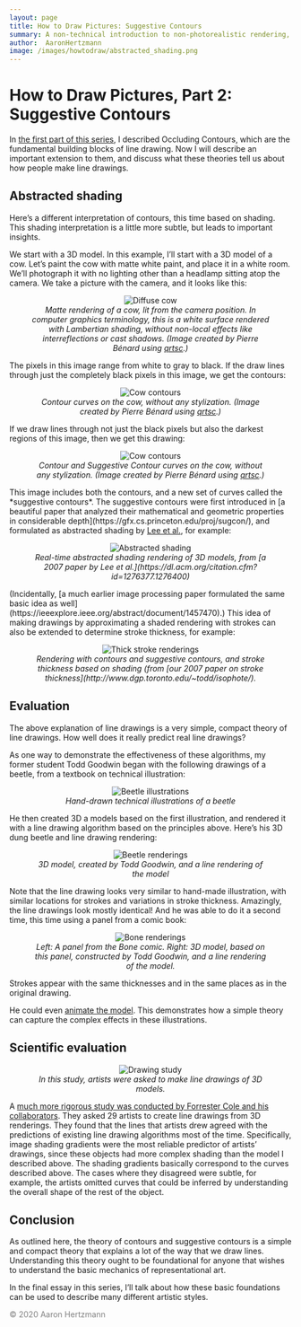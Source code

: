 ```yaml
---
layout: page
title: How to Draw Pictures: Suggestive Contours
summary: A non-technical introduction to non-photorealistic rendering, part 2
author:  AaronHertzmann
image: /images/howtodraw/abstracted_shading.png
---
```



# How to Draw Pictures, Part 2: Suggestive Contours


In [the first part of this series](https://aaronhertzmann.com/2020/09/13/2020-09-12-how-to-draw-pictures-contours.html), I described Occluding Contours, which are the fundamental building blocks of line drawing. Now I will describe an important extension to them, and discuss what these theories tell us about how people make line drawings.

Abstracted shading
----------------
Here’s a different interpretation of contours, this time based on shading. This shading interpretation is a little more subtle, but leads to important insights.

We start with a 3D model. In this example, I’ll start with a 3D model of a cow. Let’s paint the cow with matte white paint, and place it in a white room. We’ll photograph it with no lighting other than a headlamp sitting atop the camera. We take a picture with the camera, and it looks like this:
<center>
<figure>
  <img src="../../../images/howtodraw/cow_diffuse.png" alt="Diffuse cow"/>
  <figcaption align="center"><i>Matte rendering of a cow, lit from the camera position. In computer graphics terminology, this is a white surface rendered with Lambertian shading, without non-local effects like interreflections or cast shadows. (Image created by Pierre Bénard using <a href="https://github.com/fcole/qrtsc">qrtsc</a>.)
</i></figcaption>
</figure>
</center>


The pixels in this image range from white to gray to black. If the draw lines through just the completely black pixels in this image, we get the contours:
<center>
<figure>
  <img src="../../../images/howtodraw/cow_contours.png" alt="Cow contours"/>
  <figcaption align="center"><i>Contour curves on the cow, without any stylization. (Image created by Pierre Bénard using <a href="https://github.com/fcole/qrtsc">qrtsc</a>.)
</i></figcaption>
</figure>
</center> 
If we draw lines through not just the black pixels but also the darkest regions of this image, then we get this drawing:
<center>
<figure>
  <img src="../../../images/howtodraw/cow_sc.png" alt="Cow contours"/>
  <figcaption align="center"><i> Contour and Suggestive Contour curves on the cow, without any stylization. (Image created by Pierre Bénard using <a href="https://github.com/fcole/qrtsc">qrtsc</a>.)
</i></figcaption>
</figure>
</center> 
This image includes both the contours, and a new set of curves called the *suggestive contours*. The suggestive contours were first introduced in [a beautiful paper that analyzed their mathematical and geometric properties in considerable depth](https://gfx.cs.princeton.edu/proj/sugcon/), 
and formulated as abstracted shading by <a href="https://dl.acm.org/citation.cfm?id=1276377.1276400">Lee et al.</a>, for example:
<center>
<figure>
  <img src="../../../images/howtodraw/abstracted_shading.png" alt="Abstracted shading"/>
  <figcaption align="center"><i> Real-time abstracted shading rendering of 3D models, from [a 2007 paper by Lee et al.](https://dl.acm.org/citation.cfm?id=1276377.1276400)
</i></figcaption>
</figure>
</center> 
(Incidentally, [a much earlier image processing paper formulated the same basic idea as well](https://ieeexplore.ieee.org/abstract/document/1457470).)
This idea of making drawings by approximating a shaded rendering with strokes can also be extended to determine stroke thickness, for example:
<center>
<figure>
  <img src="../../../images/howtodraw/thick_strokes.png" alt="Thick stroke renderings"/>
  <figcaption align="center"><i>Rendering with contours and suggestive contours, and stroke thickness based on shading (from [our 2007 paper on stroke thickness](http://www.dgp.toronto.edu/~todd/isophote/).
</i></figcaption>
</figure>
</center> 

Evaluation
-------
The above explanation of line drawings is a very simple, compact theory of line drawings. How well does it really predict real line drawings?

As one way to demonstrate the effectiveness of these algorithms, my former student Todd Goodwin began with the following drawings of a beetle, from a textbook on technical illustration:
<center>
<figure>
  <img src="../../../images/howtodraw/beetle.png" alt="Beetle illustrations"/>
  <figcaption align="center"><i>Hand-drawn technical illustrations of a beetle
</i></figcaption>
</figure>
</center> 
He then created 3D a models based on the first illustration, and rendered it with a line drawing algorithm based on the principles above. Here’s his 3D dung beetle and line drawing rendering:
<center>
<figure>
  <img src="../../../images/howtodraw/beetle_render.png" alt="Beetle renderings"/>
  <figcaption align="center"><i>3D model, created by Todd Goodwin, and a line rendering of the model
</i></figcaption>
</figure>
</center> 
Note that the line drawing looks very similar to hand-made illustration, with similar locations for strokes and variations in stroke thickness.
Amazingly, the line drawings look mostly identical! And he was able to do it a second time, this time using a panel from a comic book:
<center>
<figure>
  <img src="../../../images/howtodraw/bone_render.png" alt="Bone renderings"/>
  <figcaption align="center"><i>Left: A panel from the Bone comic. Right: 3D model, based on this panel, constructed by Todd Goodwin, and a line rendering of the model.
</i></figcaption>
</figure>
</center> 
Strokes appear with the same thicknesses and in the same places as in the original drawing.

He could even [animate the model](http://www.dgp.toronto.edu/~todd/isophote/videos/bone.ink.gif). This demonstrates how a simple theory can capture the complex effects in these illustrations.

Scientific evaluation
--------------

<center>
<figure>
  <img src="../../../images/howtodraw/cole_study.png" alt="Drawing study"/>
  <figcaption align="center"><i>In this study, artists were asked to make line drawings of 3D models.
</i></figcaption>
</figure>
</center> 


A [much more rigorous study was conducted by Forrester Cole and his collaborators](https://gfx.cs.princeton.edu/pubs/Cole_2008_WDP/index.php). They asked 29 artists to create line drawings from 3D renderings. They found that the lines that artists drew agreed with the predictions of existing line drawing algorithms most of the time. Specifically, image shading gradients were the most reliable predictor of artists’ drawings, since these objects had more complex shading than the model I described above. The shading gradients basically correspond to the curves described above. The cases where they disagreed were subtle, for example, the artists omitted curves that could be inferred by understanding the overall shape of the rest of the object.

Conclusion
----------
As outlined here, the theory of contours and suggestive contours is a simple and compact theory that explains a lot of the way that we draw lines. Understanding this theory ought to be foundational for anyone that wishes to understand the basic mechanics of representational art.

In the final essay in this series, I’ll talk about how these basic foundations can be used to describe many different artistic styles.

<p style="color:gray">&copy; 2020 Aaron Hertzmann</p>